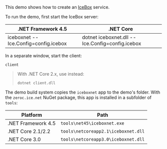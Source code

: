 This demo shows how to create an [IceBox][1] service.

To run the demo, first start the IceBox server:

| .NET Framework 4.5                   | .NET Core                                       |
| ------------------------------------ | ----------------------------------------------- |
| iceboxnet --Ice.Config=config.icebox | dotnet iceboxnet.dll --Ice.Config=config.icebox |

In a separate window, start the client:
```
client
```

> With .NET Core 2.x, use instead:
> ```
> dotnet client.dll
> ```

The demo build system copies the `iceboxnet` app to the demo's folder. With the
`zeroc.ice.net` NuGet package, this app is installed in a subfolder of `tools`:

| Platform            | Path                               |
| --------------------| ---------------------------------- |
| .NET Framework 4.5  | `tools\net45\iceboxnet.exe`        |
| .NET Core 2.1/2.2   | `tools\netcoreapp2.1\iceboxnet.dll`|
| .NET Core 3.0       | `tools\netcoreapp3.0\iceboxnet.dll`|

[1]: https://doc.zeroc.com/ice/3.7/icebox
